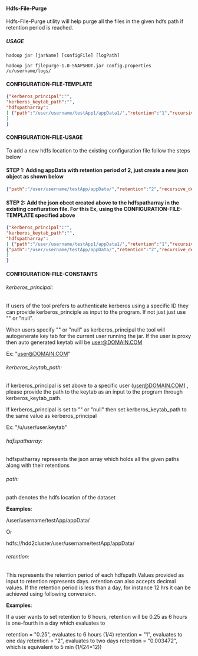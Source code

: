 #### Hdfs-File-Purge

Hdfs-File-Purge utility will help purge all the files in the given hdfs path if retention period is reached.

##### USAGE

```shell
hadoop jar [jarName] [configFile] [logPath]

hadoop jar filepurge-1.0-SNAPSHOT.jar config.properties /u/username/logs/
```

#### CONFIGURATION-FILE-TEMPLATE

```json
{"kerberos_principal":"",
"kerberos_keytab_path":"",
"hdfspatharray":
[ {"path":"/user/username/testApp1/appData1/","retention":"1","recursive_deletion":true}
]
}


```

#### CONFIGURATION-FILE-USAGE

To add a new hdfs location to the existing configuration file follow the steps below

#### **STEP 1: Adding appData with retention period of 2, just create a new json object as shown below**

```json
{"path":"/user/username/testApp/appData/","retention":"2","recursive_deletion":true}
```



#### STEP 2: Add the json obect created above to the hdfspatharray in the existing confiuration file. For this Ex, using the CONFIGURATION-FILE-TEMPLATE specified above

```json
{"kerberos_principal":"",
"kerberos_keytab_path":"",
"hdfspatharray":
[ {"path":"/user/username/testApp1/appData1/","retention":"1","recursive_deletion":true},
{"path":"/user/username/testApp/appData/","retention":"2","recursive_deletion":true},
]
}
```



#### CONFIGURATION-FILE-CONSTANTS

###### kerberos_principal:

If users of the tool prefers to authenticate kerberos using a specific ID they can provide kerberos_principle as input to the program. If not just just use "" or "null".

When users specify "" or "null" as kerberos_principal the tool will autogenerate key tab for the current user running the jar. If the user is proxy then auto generated keytab will be [user@DOMAIN.COM](mailto:proxy_user@HPC.FORD.COM)

Ex: "[user@DOMAIN.COM](mailto:user@HPC.FORD.COM)"

###### kerberos_keytab_path:

if kerberos_principal is set above to a specific user ([user@DOMAIN.COM](mailto:proxy_user@HPC.FORD.COM)) , please provide the path to the keytab as an input to the program through kerberos_keytab_path.

If kerberos_principal is set to "" or "null" then set kerberos_keytab_path to the same value as kerberos_principal

Ex: "/u/user/user.keytab"

###### hdfspatharray:

hdfspatharray represents the json array which holds all the given paths along with their retentions

###### path:

path denotes the hdfs location of the dataset

**Examples**:

/user/username/testApp/appData/

Or

hdfs://hdd2cluster/user/username/testApp/appData/

###### retention:

This represents the retention period of each hdfspath.Values provided as input to retention represents days. retention can also accepts decimal values. If the retention period is less than a day, for instance 12 hrs it can be achieved using following conversion.

**Examples**:

If a user wants to set retention to 6 hours, retention will be 0.25 as 6 hours is one-fourth in a day which evaluates to

retention = "0.25", evaluates to 6 hours (1/4) retention = "1", evaluates to one day retention = "2", evaluates to two days retention = "0.003472", which is equivalent to 5 min (1/(24*12))

